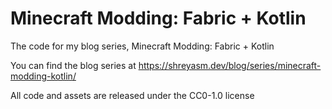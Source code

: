 # Minecraft Modding: Fabric + Kotlin

The code for my blog series, Minecraft Modding: Fabric + Kotlin

You can find the blog series at https://shreyasm.dev/blog/series/minecraft-modding-kotlin/

All code and assets are released under the CC0-1.0 license
